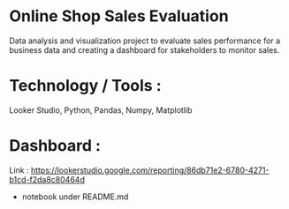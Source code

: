# Online Shop Sales Evaluation

Data analysis and visualization project to evaluate sales performance for a  business data and creating a dashboard for stakeholders to monitor sales.

# Technology / Tools :
Looker Studio, Python, Pandas, Numpy, Matplotlib

# Dashboard :
Link : https://lookerstudio.google.com/reporting/86db71e2-6780-4271-b1cd-f2da8c80464d
* notebook under README.md
